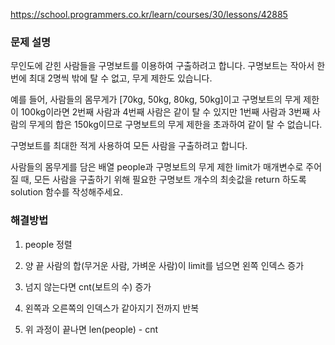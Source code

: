 https://school.programmers.co.kr/learn/courses/30/lessons/42885

### 문제 설명 

무인도에 갇힌 사람들을 구명보트를 이용하여 구출하려고 합니다. 구명보트는 작아서 한 번에 최대 2명씩 밖에 탈 수 없고, 무게 제한도 있습니다.

예를 들어, 사람들의 몸무게가 [70kg, 50kg, 80kg, 50kg]이고 구명보트의 무게 제한이 100kg이라면 2번째 사람과 4번째 사람은 같이 탈 수 있지만 1번째 사람과 3번째 사람의 무게의 합은 150kg이므로 구명보트의 무게 제한을 초과하여 같이 탈 수 없습니다.

구명보트를 최대한 적게 사용하여 모든 사람을 구출하려고 합니다.

사람들의 몸무게를 담은 배열 people과 구명보트의 무게 제한 limit가 매개변수로 주어질 때, 모든 사람을 구출하기 위해 필요한 구명보트 개수의 최솟값을 return 하도록 solution 함수를 작성해주세요.

### 해결방법

1. people 정렬 

2. 양 끝 사람의 합(무거운 사람, 가벼운 사람)이 limit를 넘으면 왼쪽 인덱스 증가

3. 넘지 않는다면 cnt(보트의 수) 증가

4. 왼쪽과 오른쪽의 인덱스가 같아지기 전까지 반복

5. 위 과정이 끝나면 len(people) - cnt 